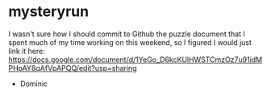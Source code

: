 # mysteryrun

I wasn't sure how I should commit to Github the puzzle document that I spent much of my time working on this weekend, 
so I figured I would just link it here: https://docs.google.com/document/d/1YeGo_D6kcKUlHWSTCmzOz7u91idMPHpAY8qAfVpAPQQ/edit?usp=sharing
- Dominic

